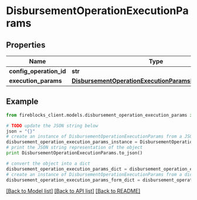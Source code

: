 # DisbursementOperationExecutionParams


## Properties

Name | Type | Description | Notes
------------ | ------------- | ------------- | -------------
**config_operation_id** | **str** |  | 
**execution_params** | [**DisbursementOperationExecutionParamsExecutionParams**](DisbursementOperationExecutionParamsExecutionParams.md) |  | [optional] 

## Example

```python
from fireblocks_client.models.disbursement_operation_execution_params import DisbursementOperationExecutionParams

# TODO update the JSON string below
json = "{}"
# create an instance of DisbursementOperationExecutionParams from a JSON string
disbursement_operation_execution_params_instance = DisbursementOperationExecutionParams.from_json(json)
# print the JSON string representation of the object
print DisbursementOperationExecutionParams.to_json()

# convert the object into a dict
disbursement_operation_execution_params_dict = disbursement_operation_execution_params_instance.to_dict()
# create an instance of DisbursementOperationExecutionParams from a dict
disbursement_operation_execution_params_form_dict = disbursement_operation_execution_params.from_dict(disbursement_operation_execution_params_dict)
```
[[Back to Model list]](../README.md#documentation-for-models) [[Back to API list]](../README.md#documentation-for-api-endpoints) [[Back to README]](../README.md)


